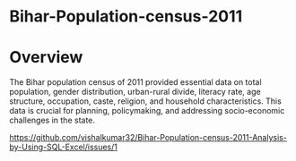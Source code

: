 # Bihar-Population-census-2011 

# Overview
The Bihar population census of 2011 provided essential data on total population, gender distribution, urban-rural divide, literacy rate, age structure, occupation,
caste, religion, and household characteristics. This data is crucial for planning, policymaking, and addressing socio-economic challenges in the state.

https://github.com/vishalkumar32/Bihar-Population-census-2011-Analysis-by-Using-SQL-Excel/issues/1 
